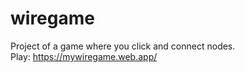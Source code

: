# wiregame
Project of a game where you click and connect nodes.  
Play: https://mywiregame.web.app/
